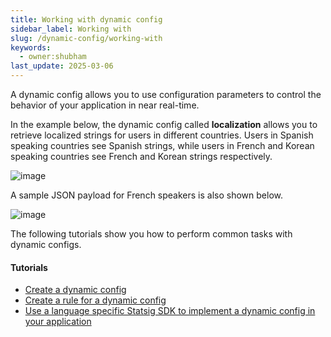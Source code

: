 ```yaml
---
title: Working with dynamic config
sidebar_label: Working with
slug: /dynamic-config/working-with
keywords:
  - owner:shubham
last_update: 2025-03-06
---
```

A dynamic config allows you to use configuration parameters to control the behavior of your application in near real-time. 

In the example below, 
the dynamic config called **localization** allows you to retrieve localized strings for users in different countries. 
Users in Spanish speaking countries see Spanish strings, while users in French and Korean speaking countries see French and Korean strings respectively. 


![image](https://user-images.githubusercontent.com/1315028/129110998-d2d1cb31-cd87-4f93-81f0-21ab64565763.png)


A sample JSON payload for French speakers is also shown below.

![image](https://user-images.githubusercontent.com/1315028/129111399-c3f0354e-f55d-43fc-b49c-f74eac89bc11.png)


The following tutorials show you how to perform common tasks with dynamic configs.

#### Tutorials
- [Create a dynamic config](/dynamic-config/create-new)
- [Create a rule for a dynamic config](/dynamic-config/add-rule)
- [Use a language specific Statsig SDK to implement a dynamic config in your application](/sdks/getting-started)
